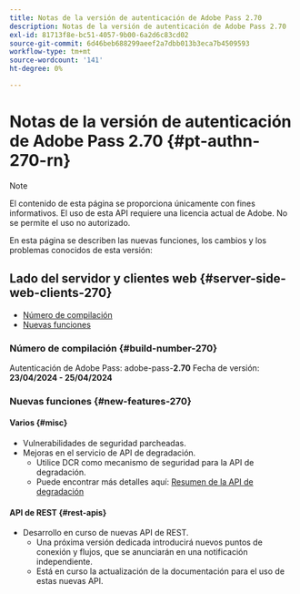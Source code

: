 ```yaml
---
title: Notas de la versión de autenticación de Adobe Pass 2.70
description: Notas de la versión de autenticación de Adobe Pass 2.70
exl-id: 81713f8e-bc51-4057-9b00-6a2d6c83cd02
source-git-commit: 6d46beb688299aeef2a7dbb013b3eca7b4509593
workflow-type: tm+mt
source-wordcount: '141'
ht-degree: 0%

---
```


# Notas de la versión de autenticación de Adobe Pass 2.70 {#pt-authn-270-rn}

>[!NOTE]
>
>El contenido de esta página se proporciona únicamente con fines informativos. El uso de esta API requiere una licencia actual de Adobe. No se permite el uso no autorizado.

En esta página se describen las nuevas funciones, los cambios y los problemas conocidos de esta versión:

## Lado del servidor y clientes web {#server-side-web-clients-270}

* [Número de compilación](#build-number-270)
* [Nuevas funciones](#new-features-270)

### Número de compilación {#build-number-270}

Autenticación de Adobe Pass: adobe-pass-**2.70**
Fecha de versión: **23/04/2024 - 25/04/2024**

### Nuevas funciones {#new-features-270}

#### Varios {#misc}

* Vulnerabilidades de seguridad parcheadas.
* Mejoras en el servicio de API de degradación.
   * Utilice DCR como mecanismo de seguridad para la API de degradación.
   * Puede encontrar más detalles aquí: [Resumen de la API de degradación](degradation-api-overview.md)

#### API de REST {#rest-apis}

* Desarrollo en curso de nuevas API de REST.
   * Una próxima versión dedicada introducirá nuevos puntos de conexión y flujos, que se anunciarán en una notificación independiente.
   * Está en curso la actualización de la documentación para el uso de estas nuevas API.
